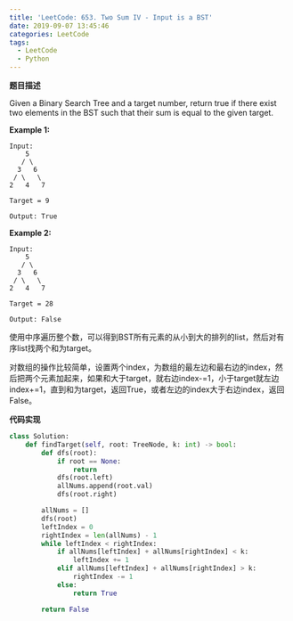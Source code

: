```yaml
---
title: 'LeetCode: 653. Two Sum IV - Input is a BST'
date: 2019-09-07 13:45:46
categories: LeetCode
tags:
  - LeetCode
  - Python
---
```


**题目描述**

Given a Binary Search Tree and a target number, return true if there exist two elements in the BST such that their sum is equal to the given target.

**Example 1:**

```
Input: 
    5
   / \
  3   6
 / \   \
2   4   7

Target = 9

Output: True
```

 

**Example 2:**

```
Input: 
    5
   / \
  3   6
 / \   \
2   4   7

Target = 28

Output: False
```

<!--more-->



使用中序遍历整个数，可以得到BST所有元素的从小到大的排列的list，然后对有序list找两个和为target。

对数组的操作比较简单，设置两个index，为数组的最左边和最右边的index，然后把两个元素加起来，如果和大于target，就右边index-=1，小于target就左边index+=1，直到和为target，返回True，或者左边的index大于右边index，返回False。

**代码实现**

```python
class Solution:
    def findTarget(self, root: TreeNode, k: int) -> bool:
        def dfs(root):
            if root == None:
                return
            dfs(root.left)
            allNums.append(root.val)
            dfs(root.right)

        allNums = []
        dfs(root)
        leftIndex = 0
        rightIndex = len(allNums) - 1
        while leftIndex < rightIndex:
            if allNums[leftIndex] + allNums[rightIndex] < k:
                leftIndex += 1
            elif allNums[leftIndex] + allNums[rightIndex] > k:
                rightIndex -= 1
            else:
                return True

        return False
```

